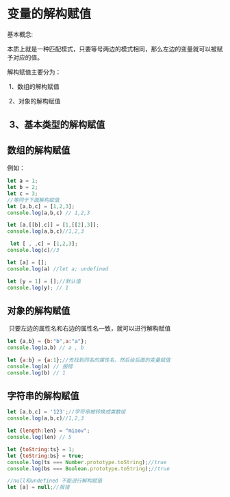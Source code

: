 # 变量的解构赋值

基本概念:

​		本质上就是一种匹配模式，只要等号两边的模式相同，那么左边的变量就可以被赋予对应的值。

解构赋值主要分为：

​		1、数组的解构赋值

​		2、对象的解构赋值

## ​		3、基本类型的解构赋值

## 数组的解构赋值

例如：

```javascript
let a = 1;
let b = 2;
let c = 3;
//等同于下面解构赋值
let [a,b,c] = [1,2,3];
console.log(a,b,c) // 1,2,3

let [a,[[b],c]] = [1,[[2],3]];
console.log(a,b,c)//1,2,3

 let [ , ,c] = [1,2,3];
console.log(c)//3

let [a] = [];
console.log(a) //let a; undefined

let [y = 1] = [];//默认值
console.log(y); // 1
```



## 对象的解构赋值

​	只要左边的属性名和右边的属性名一致，就可以进行解构赋值

```javascript
let {a,b} = {b:"b",a:"a"};
console.log(a,b) // a , b

let {a:b} = {a:1};//先找到同名的属性名，然后给后面的变量赋值
console.log(a) // 报错
console.log(b) // 1

```



## 字符串的解构赋值

```javascript
let [a,b,c] = '123';//字符串被转换成类数组
console.log(a,b,c)//1,2,3

let {length:len} = "miaov";
console.log(len) // 5

let {toString:ts} = 1;
let {toString:bs} = true;
console.log(ts === Number.prototype.toString);//true
console.log(bs === Boolean.prototype.toString);//true

//null和undefined 不能进行解构赋值
let [a] = null;//报错
```

